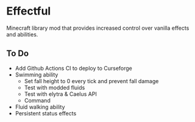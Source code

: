 # Effectful
Minecraft library mod that provides increased control over vanilla effects and abilities.

## To Do
- Add Github Actions CI to deploy to Curseforge
- Swimming ability
  - Set fall height to 0 every tick and prevent fall damage
  - Test with modded fluids
  - Test with elytra & Caelus API
  - Command
- Fluid walking ability
- Persistent status effects
